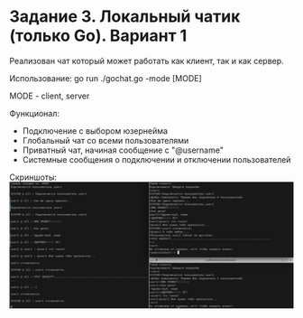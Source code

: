 # Задание 3. Локальный чатик (только Go). Вариант 1
Реализован чат который может работать как клиент, так и как сервер.

Использование: go run ./gochat.go -mode [MODE]

MODE - client, server

Функционал:
* Подключение с выбором юзернейма
* Глобальный чат со всеми пользователями
* Приватный чат, начиная сообщение с "@username"
* Системные сообщения о подключении и отключении пользователей

Скриншоты:
![Любовная трагедия](image.png)
